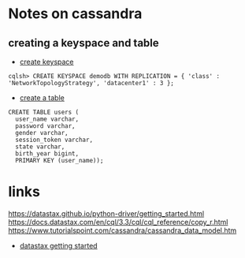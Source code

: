 # Notes on cassandra


## creating a keyspace and table
- [create keyspace](https://docs.datastax.com/en/cql/3.1/cql/cql_using/example_creating_ks_t.html)
```
cqlsh> CREATE KEYSPACE demodb WITH REPLICATION = { 'class' : 'NetworkTopologyStrategy', 'datacenter1' : 3 };
```
- [create a table](https://docs.datastax.com/en/cql/3.1/cql/cql_using/create_table_t.html)
```
CREATE TABLE users (
  user_name varchar,
  password varchar,
  gender varchar,
  session_token varchar,
  state varchar,
  birth_year bigint,
  PRIMARY KEY (user_name));
```

# links
https://datastax.github.io/python-driver/getting_started.html
https://docs.datastax.com/en/cql/3.3/cql/cql_reference/copy_r.html
https://www.tutorialspoint.com/cassandra/cassandra_data_model.htm
- [datastax getting started](https://datastax.github.io/python-driver/getting_started.html)
